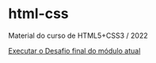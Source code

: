 # html-css
 Material do curso de HTML5+CSS3 / 2022

 <a href="https://rodrigolourdes.github.io/html-css/desafios/d010/android.html">Executar o Desafio final do módulo atual</a>